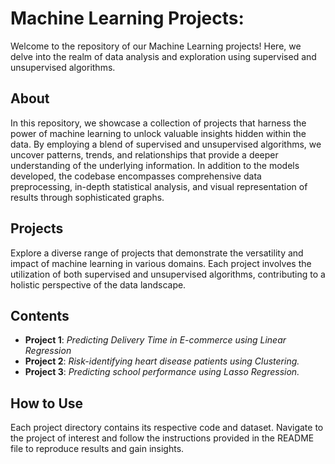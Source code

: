 # Machine Learning Projects:
Welcome to the repository of our Machine Learning projects! Here, we delve into the realm of data analysis and exploration using supervised and unsupervised algorithms. 

## About

In this repository, we showcase a collection of projects that harness the power of machine learning to unlock valuable insights hidden within the data. By employing a blend of supervised and unsupervised algorithms, we uncover patterns, trends, and relationships that provide a deeper understanding of the underlying information. In addition to the models developed, the codebase encompasses comprehensive data preprocessing, in-depth statistical analysis, and visual representation of results through sophisticated graphs.

## Projects

Explore a diverse range of projects that demonstrate the versatility and impact of machine learning in various domains. Each project involves the utilization of both supervised and unsupervised algorithms, contributing to a holistic perspective of the data landscape.

## Contents

- **Project 1**: *Predicting Delivery Time in E-commerce using Linear Regression*
- **Project 2**: *Risk-identifying heart disease patients using Clustering.*
- **Project 3**: *Predicting school performance using Lasso Regression.*

## How to Use

Each project directory contains its respective code and dataset. Navigate to the project of interest and follow the instructions provided in the README file to reproduce results and gain insights.
